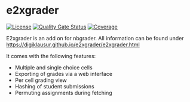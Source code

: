 # e2xgrader

[![License](https://img.shields.io/badge/License-MIT-blue.svg)](https://opensource.org/licenses/MIT)
[![Quality Gate Status](https://sonarcloud.io/api/project_badges/measure?project=DigiKlausur_e2xgrader&metric=alert_status)](https://sonarcloud.io/dashboard?id=DigiKlausur_e2xgrader)
[![Coverage](https://sonarcloud.io/api/project_badges/measure?project=DigiKlausur_e2xgrader&metric=coverage)](https://sonarcloud.io/dashboard?id=DigiKlausur_e2xgrader)

E2xgrader is an add on for nbgrader. All information can be found under https://digiklausur.github.io/e2xgrader/e2xgrader.html

It comes with the following features:

- Multiple and single choice cells
- Exporting of grades via a web interface
- Per cell grading view
- Hashing of student submissions
- Permuting assignments during fetching
